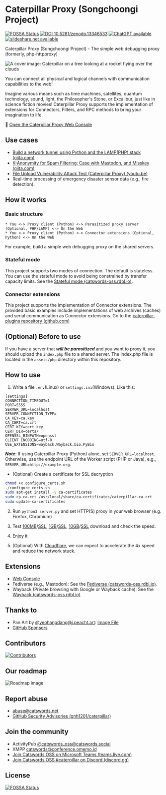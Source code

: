 # Caterpillar Proxy (Songchoongi Project)

[![FOSSA Status](https://app.fossa.com/api/projects/git%2Bgithub.com%2Fgnh1201%2Fcaterpillar.svg?type=shield)](https://app.fossa.com/projects/git%2Bgithub.com%2Fgnh1201%2Fcaterpillar?ref=badge_shield)
[![DOI 10.5281/zenodo.13346533](https://zenodo.org/badge/DOI/10.5281/zenodo.13346533.svg)](https://doi.org/10.5281/zenodo.13346533)
[![ChatGPT available](https://img.shields.io/badge/ChatGPT-74aa9c?logo=openai&logoColor=white)](#)
[![slideshare.net available](https://img.shields.io/badge/SlideShare-black?logo=slideshare)](https://www.slideshare.net/slideshow/2024-caterpillar-project-in-2024-korea-oss-contest/273031732)

Caterpillar Proxy (Songchoongi Project) - The simple web debugging proxy (formerly, php-httpproxy)

![A cover image: Caterpillar on a tree looking at a rocket flying over the clouds](assets/img/cover.png)

You can connect all physical and logical channels with communication capabilities to the web!

Imagine various means such as time machines, satellites, quantum technology, sound, light, the Philosopher's Stone, or Excalibur, just like in science fiction movies! Caterpillar Proxy supports the implementation of extensions for Connectors, Filters, and RPC methods to bring your imagination to life.

:rocket: [Open the Caterpillar Proxy Web Console](https://pub-1a7a176eea68479cb5423e44273657ad.r2.dev/console.html)

## Use cases
* [Build a network tunnel using Python and the LAMP(PHP) stack (qiita.com)](https://qiita.com/gnh1201/items/40f9350ca6d308def6d4)
* [K-Anonymity for Spam Filtering: Case with Mastodon, and Misskey (qiita.com)](https://qiita.com/gnh1201/items/09f4081f84610db3a9d3)
* [File Upload Vulnerability Attack Test (Caterpillar Proxy) (youtu.be) ](https://youtu.be/sPZOCgYtLRw)
* Real-time processing of emergency disaster sensor data (e.g., fire detection).

## How it works

### Basic structure
```
* You <-> Proxy client (Python) <-> Parasitized proxy server (Optional, PHP/LAMP) <-> On the Web
* You <-> Proxy client (Python) <-> Connector extensions (Optional, Python) <-> On the Web
```

For example, build a simple web debugging proxy on the shared servers.

### Stateful mode
This project supports two modes of connection. The default is stateless. You can use the stateful mode to avoid being constrained by transfer capacity limits. See the [Stateful mode (catswords-oss.rdbl.io)](https://catswords-oss.rdbl.io/1155378128/5211324242).

### Connector extensions
This project supports the implementation of Connector extensions. The provided basic examples include implementations of web archives (caches) and serial communication as Connector extensions. Go to the [caterpillar-plugins repository (github.com)](https://github.com/gnh1201/caterpillar-plugins)

## (Optional) Before to use
If you have a server that ***will be parasitized*** and you want to proxy it, you should upload the `index.php` file to a shared server. The index.php file is located in the `assets/php` directory within this repository.

## How to use
1. Write a file `.env`(Linux) or `settings.ini`(Windows). Like this:

```
[settings]
CONNECTION_TIMEOUT=1
PORT=5555
SERVER_URL=localhost
SERVER_CONNECTION_TYPE=
CA_KEY=ca.key
CA_CERT=ca.crt
CERT_KEY=cert.key
CERT_DIR=certs/
OPENSSL_BINPATH=openssl
CLIENT_ENCODING=utf-8
USE_EXTENSIONS=wayback.Wayback,bio.PyBio
```

***Note***: If using Caterpillar Proxy (Python) alone, set `SERVER_URL=localhost`. Otherwise, use the endpoint URL of the Worker script (PHP or Java), e.g., `SERVER_URL=http://example.org`.

- (Optional) Create a certificate for SSL decryption

```bash
chmod +x configure_certs.sh
./configure_certs.sh
sudo apt-get install -y ca-certificates
sudo cp ca.crt /usr/local/share/ca-certificates/caterpillar-ca.crt
sudo update-ca-certificates
```

2. Run `python3 server.py` and set HTTP(S) proxy in your web browser (e.g. Firefox, Chromium)

3. Test [100MB](http://speed.hetzner.de/100MB.bin)/[SSL](https://speed.hetzner.de/100MB.bin), [1GB](http://speed.hetzner.de/1GB.bin)/[SSL](https://speed.hetzner.de/1GB.bin), [10GB](http://speed.hetzner.de/10GB.bin)/[SSL](http://speed.hetzner.de/10GB.bin) download and check the speed.

3. Enjoy it

4. (Optional) With [Cloudflare](https://cloudflare.com), we can expect to accelerate the 4x speed and reduce the network stuck.

## Extensions
* [Web Console](https://pub-1a7a176eea68479cb5423e44273657ad.r2.dev/console.html)
* Fediverse (e.g., Mastodon): See the [Fediverse (catswords-oss.rdbl.io)](https://catswords-oss.rdbl.io/1155378128/3821602484).
* Wayback (Private browsing with Google or Wayback cache): See the [Wayback (catswords-oss.rdbl.io)](https://catswords-oss.rdbl.io/1155378128/6994492654)

## Thanks to
* Pan Art by [@yeohangdang@i.peacht.art](#): [Image File](assets/img/logo.png)
* [GitHub Sponsors](https://github.com/sponsors/gnh1201)

## Contributors
<a href="https://github.com/gnh1201/caterpillar/graphs/contributors">
  <img src="https://contrib.rocks/image?repo=gnh1201/caterpillar" alt="Contributors" />
</a>

## Our roadmap
![Roadmap image](assets/img/roadmap.png)

## Report abuse
- abuse@catswords.net
- [GitHub Security Advisories (gnh1201/caterpillar)](https://github.com/gnh1201/caterpillar/security)

## Join the community
- ActivityPub [@catswords_oss@catswords.social](https://catswords.social/@catswords_oss)
- XMPP [catswords@conference.omemo.id](xmpp:catswords@conference.omemo.id?join)
- [Join Catswords OSS on Microsoft Teams (teams.live.com)](https://teams.live.com/l/community/FEACHncAhq8ldnojAI)
- [Join Catswords OSS #caterpillar on Discord (discord.gg)](https://discord.gg/9VVTHpfsVW)

## License
[![FOSSA Status](https://app.fossa.com/api/projects/git%2Bgithub.com%2Fgnh1201%2Fcaterpillar.svg?type=large)](https://app.fossa.com/projects/git%2Bgithub.com%2Fgnh1201%2Fcaterpillar?ref=badge_large)
